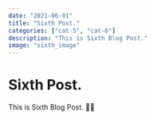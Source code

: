 ```yaml
---
date: "2021-06-01"
title: "Sixth Post."
categories: ["cat-5", "cat-6"]
description: "This is Sixth Blog Post."
image: "sixth_image"
---
```


# Sixth Post.
This is Sixth Blog Post. 🤼‍♀️
